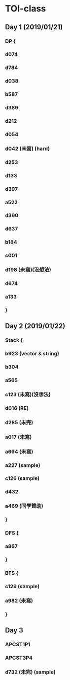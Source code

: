 # TOI-class
## Day 1 (2019/01/21)
### DP {
### d074
### d784
### d038
### b587 
### d389 
### d212
### d054
### d042 (未寫) (hard)
### d253
### d133
### d397
### a522 
### d390
### d637
### b184 
### c001
### d198 (未寫)(沒想法)
### d674 
### a133 
### }
## Day 2 (2019/01/22)
### Stack {
### b923 (vector & string)
### b304 
### a565
### <a herf = "https://zerojudge.tw/ShowProblem?problemid=c123">c123 </a>(未寫)(沒想法)
### d016 (RE)
### d285 (未完)
### a017 (未寫)
### a664 (未寫)
### a227 (sample)
### c126 (sample)
### d432
### a469 (同學贊助)
### }
### DFS {
### a867 
### }
### BFS {
### c129 (sample)
### a982 (未寫)
### }
## Day 3
### APCST1P1
### APCST3P4
### d732 (未完) (sample)
